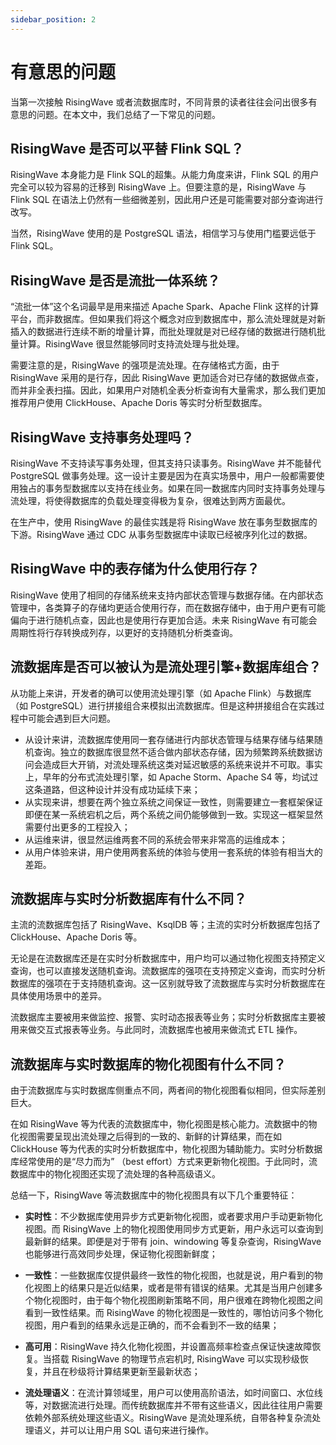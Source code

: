 ```yaml
---
sidebar_position: 2
---
```


# 有意思的问题

当第一次接触 RisingWave 或者流数据库时，不同背景的读者往往会问出很多有意思的问题。在本文中，我们总结了一下常见的问题。

## RisingWave 是否可以平替 Flink SQL？

RisingWave 本身能力是 Flink SQL的超集。从能力角度来讲，Flink SQL 的用户完全可以较为容易的迁移到 RisingWave 上。但要注意的是，RisingWave 与 Flink SQL 在语法上仍然有一些细微差别，因此用户还是可能需要对部分查询进行改写。

当然，RisingWave 使用的是 PostgreSQL 语法，相信学习与使用门槛要远低于 Flink SQL。


## RisingWave 是否是流批一体系统？

“流批一体”这个名词最早是用来描述 Apache Spark、Apache Flink 这样的计算平台，而非数据库。但如果我们将这个概念对应到数据库中，那么流处理就是对新插入的数据进行连续不断的增量计算，而批处理就是对已经存储的数据进行随机批量计算。RisingWave 很显然能够同时支持流处理与批处理。

需要注意的是，RisingWave 的强项是流处理。在存储格式方面，由于 RisingWave 采用的是行存，因此 RisingWave 更加适合对已存储的数据做点查，而并非全表扫描。因此，如果用户对随机全表分析查询有大量需求，那么我们更加推荐用户使用 ClickHouse、Apache Doris 等实时分析型数据库。

## RisingWave 支持事务处理吗？

RisingWave 不支持读写事务处理，但其支持只读事务。RisingWave 并不能替代 PostgreSQL 做事务处理。这一设计主要是因为在真实场景中，用户一般都需要使用独占的事务型数据库以支持在线业务。如果在同一数据库内同时支持事务处理与流处理，将使得数据库的负载处理变得极为复杂，很难达到两方面最优。

在生产中，使用 RisingWave 的最佳实践是将 RisingWave 放在事务型数据库的下游。RisingWave 通过 CDC 从事务型数据库中读取已经被序列化过的数据。


## RisingWave 中的表存储为什么使用行存？

RisingWave 使用了相同的存储系统来支持内部状态管理与数据存储。在内部状态管理中，各类算子的存储均更适合使用行存，而在数据存储中，由于用户更有可能偏向于进行随机点查，因此也是使用行存更加合适。未来 RisingWave 有可能会周期性将行存转换成列存，以更好的支持随机分析类查询。


## 流数据库是否可以被认为是流处理引擎+数据库组合？

从功能上来讲，开发者的确可以使用流处理引擎（如 Apache Flink）与数据库（如 PostgreSQL）进行拼接组合来模拟出流数据库。但是这种拼接组合在实践过程中可能会遇到巨大问题。

* 从设计来讲，流数据库使用同一套存储进行内部状态管理与结果存储与结果随机查询。独立的数据库很显然不适合做内部状态存储，因为频繁跨系统数据访问会造成巨大开销，对流处理系统这类对延迟敏感的系统来说并不可取。事实上，早年的分布式流处理引擎，如 Apache Storm、Apache S4 等，均试过这条道路，但这种设计并没有成功延续下来；
* 从实现来讲，想要在两个独立系统之间保证一致性，则需要建立一套框架保证即便在某一系统宕机之后，两个系统之间仍能够做到一致。实现这一框架显然需要付出更多的工程投入；
* 从运维来讲，很显然运维两套不同的系统会带来非常高的运维成本；
* 从用户体验来讲，用户使用两套系统的体验与使用一套系统的体验有相当大的差距。


## 流数据库与实时分析数据库有什么不同？

主流的流数据库包括了 RisingWave、KsqlDB 等；主流的实时分析数据库包括了 ClickHouse、Apache Doris 等。

无论是在流数据库还是在实时分析数据库中，用户均可以通过物化视图支持预定义查询，也可以直接发送随机查询。流数据库的强项在支持预定义查询，而实时分析数据库的强项在于支持随机查询。这一区别就导致了流数据库与实时分析数据库在具体使用场景中的差异。

流数据库主要被用来做监控、报警、实时动态报表等业务；实时分析数据库主要被用来做交互式报表等业务。与此同时，流数据库也被用来做流式 ETL 操作。


## 流数据库与实时数据库的物化视图有什么不同？

由于流数据库与实时数据库侧重点不同，两者间的物化视图看似相同，但实际差别巨大。

在如 RisingWave 等为代表的流数据库中，物化视图是核心能力。流数据中的物化视图需要呈现出流处理之后得到的一致的、新鲜的计算结果，而在如 ClickHouse 等为代表的实时分析数据库中，物化视图为辅助能力。实时分析数据库经常使用的是“尽力而为” （best effort）方式来更新物化视图。于此同时，流数据库中的物化视图还实现了流处理的各种高级语义。

总结一下，RisingWave 等流数据库中的物化视图具有以下几个重要特征：

* **实时性**：不少数据库使用异步方式更新物化视图，或者要求用户手动更新物化视图。而 RisingWave 上的物化视图使用同步方式更新，用户永远可以查询到最新鲜的结果。即便是对于带有 join、windowing 等复杂查询，RisingWave 也能够进行高效同步处理，保证物化视图新鲜度；

* **一致性**：一些数据库仅提供最终一致性的物化视图，也就是说，用户看到的物化视图上的结果只是近似结果，或者是带有错误的结果。尤其是当用户创建多个物化视图时，由于每个物化视图刷新策略不同，用户很难在跨物化视图之间看到一致性结果。而 RisingWave 的物化视图是一致性的，哪怕访问多个物化视图，用户看到的结果永远是正确的，而不会看到不一致的结果；

* **高可用**：RisingWave 持久化物化视图，并设置高频率检查点保证快速故障恢复。当搭载 RisingWave 的物理节点宕机时, RisingWave 可以实现秒级恢复，并且在秒级将计算结果更新至最新状态；

* **流处理语义**：在流计算领域里，用户可以使用高阶语法，如时间窗口、水位线等，对数据流进行处理。而传统数据库并不带有这些语义，因此往往用户需要依赖外部系统处理这些语义。RisingWave 是流处理系统，自带各种复杂流处理语义，并可以让用户用 SQL 语句来进行操作。
